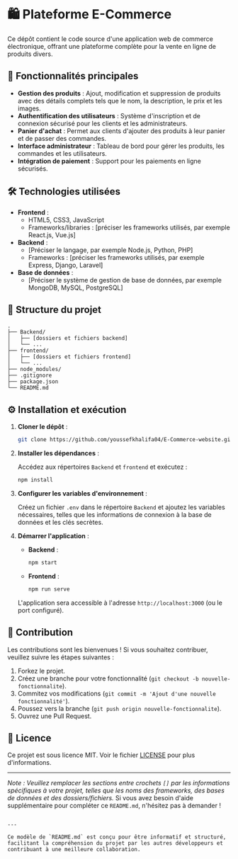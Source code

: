
# 🛍️ Plateforme E-Commerce

Ce dépôt contient le code source d'une application web de commerce électronique, offrant une plateforme complète pour la vente en ligne de produits divers.

## 🚀 Fonctionnalités principales

- **Gestion des produits** : Ajout, modification et suppression de produits avec des détails complets tels que le nom, la description, le prix et les images.
- **Authentification des utilisateurs** : Système d'inscription et de connexion sécurisé pour les clients et les administrateurs.
- **Panier d'achat** : Permet aux clients d'ajouter des produits à leur panier et de passer des commandes.
- **Interface administrateur** : Tableau de bord pour gérer les produits, les commandes et les utilisateurs.
- **Intégration de paiement** : Support pour les paiements en ligne sécurisés.

## 🛠️ Technologies utilisées

- **Frontend** :
  - HTML5, CSS3, JavaScript
  - Frameworks/libraries : [préciser les frameworks utilisés, par exemple React.js, Vue.js]
- **Backend** :
  - [Préciser le langage, par exemple Node.js, Python, PHP]
  - Frameworks : [préciser les frameworks utilisés, par exemple Express, Django, Laravel]
- **Base de données** :
  - [Préciser le système de gestion de base de données, par exemple MongoDB, MySQL, PostgreSQL]

## 📂 Structure du projet

```
.
├── Backend/
│   ├── [dossiers et fichiers backend]
│   └── ...
├── frontend/
│   ├── [dossiers et fichiers frontend]
│   └── ...
├── node_modules/
├── .gitignore
├── package.json
└── README.md
```

## ⚙️ Installation et exécution

1. **Cloner le dépôt** :

   ```bash
   git clone https://github.com/youssefkhalifa04/E-Commerce-website.git
   ```

2. **Installer les dépendances** :

   Accédez aux répertoires `Backend` et `frontend` et exécutez :

   ```bash
   npm install
   ```

3. **Configurer les variables d'environnement** :

   Créez un fichier `.env` dans le répertoire `Backend` et ajoutez les variables nécessaires, telles que les informations de connexion à la base de données et les clés secrètes.

4. **Démarrer l'application** :

   - **Backend** :

     ```bash
     npm start
     ```

   - **Frontend** :

     ```bash
     npm run serve
     ```

   L'application sera accessible à l'adresse `http://localhost:3000` (ou le port configuré).

## 🤝 Contribution

Les contributions sont les bienvenues ! Si vous souhaitez contribuer, veuillez suivre les étapes suivantes :

1. Forkez le projet.
2. Créez une branche pour votre fonctionnalité (`git checkout -b nouvelle-fonctionnalite`).
3. Commitez vos modifications (`git commit -m 'Ajout d'une nouvelle fonctionnalité'`).
4. Poussez vers la branche (`git push origin nouvelle-fonctionnalite`).
5. Ouvrez une Pull Request.

## 📄 Licence

Ce projet est sous licence MIT. Voir le fichier [LICENSE](LICENSE) pour plus d'informations.

---

*Note : Veuillez remplacer les sections entre crochets `[]` par les informations spécifiques à votre projet, telles que les noms des frameworks, des bases de données et des dossiers/fichiers.* Si vous avez besoin d'aide supplémentaire pour compléter ce `README.md`, n'hésitez pas à demander !
```

---

Ce modèle de `README.md` est conçu pour être informatif et structuré, facilitant la compréhension du projet par les autres développeurs et contribuant à une meilleure collaboration. 
